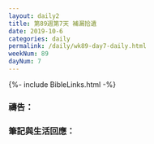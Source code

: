 ```yaml
---
layout: daily2
title: 第89週第7天 補漏拾遺
date: 2019-10-6
categories: daily
permalink: /daily/wk89-day7-daily.html
weekNum: 89
dayNum: 7
---
```


{%- include BibleLinks.html -%}

### 禱告：

### 筆記與生活回應：

